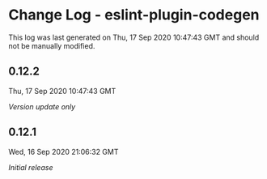 # Change Log - eslint-plugin-codegen

This log was last generated on Thu, 17 Sep 2020 10:47:43 GMT and should not be manually modified.

## 0.12.2
Thu, 17 Sep 2020 10:47:43 GMT

*Version update only*

## 0.12.1
Wed, 16 Sep 2020 21:06:32 GMT

*Initial release*


